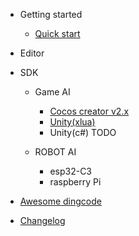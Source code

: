 - Getting started

  - [Quick start](quickstart.md)
  
- Editor 
- SDK
  
    - Game AI

      - [Cocos creator v2.x](page/sdk_ccv2)
      - [Unity(xlua)](page/sdk_xlua)
      - Unity(c#) TODO

    - ROBOT AI

      - esp32-C3
      - raspberry Pi
    
- [Awesome dingcode](awesome.md)

- [Changelog](changelog.md)